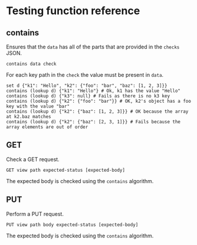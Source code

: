 # Testing function reference


## contains

Ensures that the `data` has all of the parts that are provided in the `checks` JSON.

    contains data check

For each key path in the `check` the value must be present in `data`.

    set d {"k1": "Hello", "k2": {"foo": "bar", "baz": [1, 2, 3]}}
    contains (lookup d) {"k1": "Hello"} # Ok, k1 has the value "Hello"
    contains (lookup d) {"k3": null} # Fails as there is no k3 key
    contains (lookup d) {"k2": {"foo": "bar"}} # OK, k2's object has a foo key with the value "bar"
    contains (lookup d) {"k2": {"baz": [1, 2, 3]}} # OK because the array at k2.baz matches
    contains (lookup d) {"k2": {"baz": [2, 3, 1]}} # Fails because the array elements are out of order


## GET

Check a GET request.

    GET view path expected-status [expected-body]

The expected body is checked using the `contains` algorithm.

## PUT

Perform a PUT request.

    PUT view path body expected-status [expected-body]

The expected body is checked using the `contains` algorithm.
